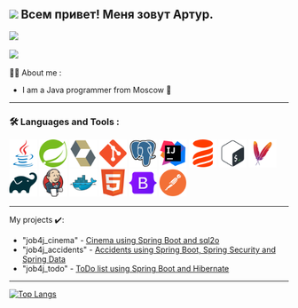 ##  ![](https://user-images.githubusercontent.com/18350557/176309783-0785949b-9127-417c-8b55-ab5a4333674e.gif)  Всем привет!  Меня зовут Артур.

![](https://media1.giphy.com/media/v1.Y2lkPTc5MGI3NjExZ3BlZnk1MzJ4M3F0NjRwY2Y2b21ueWJxZmRreHV3ajFtZnNrM3U5MCZlcD12MV9pbnRlcm5hbF9naWZfYnlfaWQmY3Q9Zw/3pzLJifxEvLpe/200.webp)


  ![](https://komarev.com/ghpvc/?username=Artyrio226)

:man_technologist: About me :
* I am a Java programmer from Moscow :city_sunrise:

-----
### :hammer_and_wrench: Languages and Tools :

<a><img src="https://github.com/devicons/devicon/blob/master/icons/java/java-original.svg" width="50" height="50" alt="Java" /></a>
<a><img src="https://github.com/devicons/devicon/blob/master/icons/spring/spring-original.svg" width="50" height="50" alt="Spring" /></a>
<a><img src="https://github.com/devicons/devicon/blob/master/icons/hibernate/hibernate-original.svg" width="50" height="50" alt="Hibernate" /></a>
<a><img src="https://github.com/devicons/devicon/blob/master/icons/git/git-original.svg" width="50" height="50" alt="Git" /></a>
<a><img src="https://github.com/devicons/devicon/blob/master/icons/postgresql/postgresql-original.svg" width="50" height="50" alt="PostgreSQL" /></a>
<a><img src="https://github.com/devicons/devicon/blob/master/icons/intellij/intellij-original.svg" width="50" height="50" alt="IntellIJ" /></a>
<a><img src="https://github.com/devicons/devicon/blob/master/icons/liquibase/liquibase-original.svg" width="50" height="50" alt="Liquibase" /></a>
<a><img src="https://github.com/devicons/devicon/blob/master/icons/bash/bash-original.svg" width="50" height="50" alt="Bash" /></a>
<a><img src="https://github.com/devicons/devicon/blob/master/icons/maven/maven-original.svg" width="50" height="50" alt="Maven" /></a>
<a><img src="https://github.com/devicons/devicon/blob/master/icons/gradle/gradle-original.svg" width="50" height="50" alt="Gradle" /></a>
<a><img src="https://github.com/devicons/devicon/blob/master/icons/jenkins/jenkins-original.svg" width="50" height="50" alt="Jenkins" /></a>
<a><img src="https://github.com/devicons/devicon/blob/master/icons/docker/docker-original.svg" width="50" height="50" alt="Docker" /></a>
<a><img src="https://github.com/devicons/devicon/blob/master/icons/html5/html5-original.svg" width="50" height="50" alt="HTML5" /></a>
<a><img src="https://github.com/devicons/devicon/blob/master/icons/bootstrap/bootstrap-original.svg" width="50" height="50" alt="Bootstrap" /></a>
<a><img src="https://github.com/devicons/devicon/blob/master/icons/postman/postman-original.svg" width="50" height="50" alt="Postman" /></a>



-----
My projects :heavy_check_mark::
* "job4j_cinema" - [Cinema using Spring Boot and sql2o](https://github.com/Artyrio226/job4j_cinema)
* "job4j_accidents" - [Accidents using Spring Boot, Spring Security and Spring Data](https://github.com/Artyrio226/job4j_accidents)
* "job4j_todo" - [ToDo list using Spring Boot and Hibernate](https://github.com/Artyrio226/job4j_todo)

-----
[![Top Langs](https://github-readme-stats.vercel.app/api/top-langs/?username=Artyrio226&layout=compact&theme=vision-friendly-dark)](https://github.com/anuraghazra/github-readme-stats)
